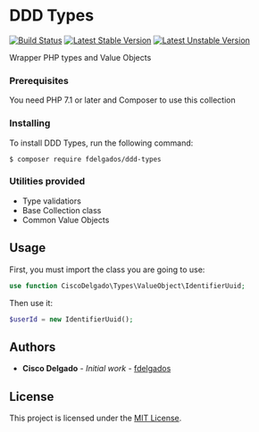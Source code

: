 # DDD Types

[![Build Status](https://travis-ci.org/fdelgados/ddd-types.svg?branch=master)](https://travis-ci.org/fdelgados/ddd-types)
[![Latest Stable Version](https://poser.pugx.org/fdelgados/ddd-types/v/stable)](https://packagist.org/packages/fdelgados/ddd-types)
[![Latest Unstable Version](https://poser.pugx.org/fdelgados/ddd-types/v/unstable)](https://packagist.org/packages/fdelgados/ddd-types)

Wrapper PHP types and Value Objects

### Prerequisites
You need PHP 7.1 or later and Composer to use this collection

### Installing
To install DDD Types, run the following command:
```
$ composer require fdelgados/ddd-types
```

### Utilities provided
* Type validatiors
* Base Collection class
* Common Value Objects

## Usage

First, you must import the class you are going to use:
```php
use function CiscoDelgado\Types\ValueObject\IdentifierUuid;
```

Then use it:
```php
$userId = new IdentifierUuid();
```

## Authors
* **Cisco Delgado** - *Initial work* - [fdelgados](https://github.com/fdelgados)

## License
This project is licensed under the [MIT License](https://opensource.org/licenses/MIT).
